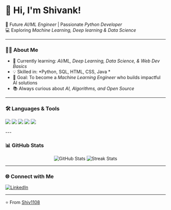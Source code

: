 # 👋 Hi, I'm Shivank!  

🚀 Future *AI/ML Engineer* | Passionate *Python Developer*  
💻 Exploring  *Machine Learning, Deep learning & Data Science*  

---

### 🧑‍💻 About Me  
- 🌱 Currently learning: *AI/ML, Deep Learning, Data Science, & Web Dev Basics*  
- 💡 Skilled in: *Python, SQL, HTML, CSS, Java *  
- 🎯 Goal: To become a *Machine Learning Engineer* who builds impactful AI solutions 
- 📚 Always curious about *AI, Algorithms, and Open Source*  

---
### 🛠 Languages & Tools  
<p align="left">  
<img src="https://img.shields.io/badge/Python-3776AB?style=for-the-badge&logo=python&logoColor=white"/>  
<img src="https://img.shields.io/badge/HTML5-E34F26?style=for-the-badge&logo=html5&logoColor=white"/>  
<img src="https://img.shields.io/badge/CSS3-1572B6?style=for-the-badge&logo=css3&logoColor=white"/>  
<img src="https://img.shields.io/badge/Java-ED8B00?style=for-the-badge&logo=java&logoColor=white"/>  
<img src="https://img.shields.io/badge/SQL-4479A1?style=for-the-badge&logo=postgresql&logoColor=white"/>  
</p>
---

### 📊 GitHub Stats  
<p align="center">
<img src="https://github-readme-stats.vercel.app/api?username=Shiv1108&show_icons=true&theme=radical" alt="GitHub Stats" />  
<img src="https://github-readme-streak-stats.herokuapp.com/?user=Shiv1108&theme=radical" alt="Streak Stats" />  
</p>

---

### 🌐 Connect with Me  
[![LinkedIn](https://img.shields.io/badge/LinkedIn-blue?style=for-the-badge&logo=linkedin)](https://www.linkedin.com/in/shivank-tiwari11)  



---
⭐ From [Shiv1108](https://github.com/Shiv1108)

